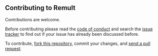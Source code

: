 ## Contributing to Remult

Contributions are welcome.

Before contributing please read the [code of conduct](https://github.com/remult/remult/CODE_OF_CONDUCT.md) and search the [issue tracker](https://github.com/remult/remult/issues) to find out if your issue has already been discussed before.

To contribute, [fork this repository](https://docs.github.com/en/github/getting-started-with-github/fork-a-repo/), commit your changes, and [send a pull request](https://docs.github.com/en/github/collaborating-with-issues-and-pull-requests/about-pull-requests).
